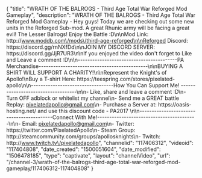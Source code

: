 {
    "title": "WRATH OF THE BALROGS - Third Age Total War Reforged Mod Gameplay",
    "description": "WRATH OF THE BALROGS - Third Age Total War Reforged Mod Gameplay - Hey guys! Today we are checking out some new units in the Reforged Sub-mod. A great Rhunic army will be facing a great evil!  The Lesser Balrogs!  Enjoy the Battle :D\n\nMod Link: http:\/\/www.moddb.com\/mods\/third-age-reforged\n\nReforged Discord: https:\/\/discord.gg\/rnNXfDd\n\nJOIN MY DISCORD SERVER: https:\/\/discord.gg\/JjR7UR3\n\nIf you enjoyed the video don't forget to Like and Leave a comment :D\n\n-----------------------------------------PA Merchandise---------------------------------------------\n\nBUYING A SHIRT WILL SUPPORT A CHARITY!\n\nRepresent the Knight's of Apollo!\nBuy a T-shirt Here: https:\/\/teespring.com\/stores\/pixelated-apollo\n\n----------------------------------How You Can Support Me! -----------------------------------\n\n- Like, share and leave a comment :D\n- Turn OFF adblock or whitelist my channel\n- Send me a GREAT battle Replay: pixelatedapollo@gmail.com\n- Purchase a Server at: https:\/\/oasis-hosting.net\/ and use this discount code - PA2017 \n\n------------------------------------------Connect With Me!-----------------------------------------\n\n- Email: pixelatedapollo@gmail.com\n- Twitter: https:\/\/twitter.com\/PixelatedApollo\n- Steam Group:  http:\/\/steamcommunity.com\/groups\/apollosknights\n- Twitch: http:\/\/www.twitch.tv\/pixelatedapollo",
    "channelid": "117406312",
    "videoid": "117404808",
    "date_created": "1500051604",
    "date_modified": "1506478185",
    "type": "captivate",
    "layout": "channelVideo",
    "url": "\/channel-3\/wrath-of-the-balrogs-third-age-total-war-reforged-mod-gameplay\/117406312-117404808"
}